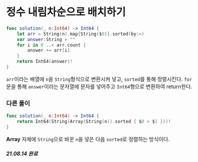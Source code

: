 # 정수 내림차순으로 배치하기

```swift
func solution(_ n:Int64) -> Int64 {
    let arr = String(n).map{String($0)}.sorted(by:>)
    var answer:String = ""
    for i in 0 ..< arr.count {
        answer += arr[i]
    }
    return Int64(answer)!
}
```

`arr`이라는 배열에 `n`을 `String`형식으로 변환시켜 넣고, `sorted`를 통해 정렬시킨다.
`for`문을 통해 `answer`이라는 문자열에 문자를 넣어주고 `Int64`형으로 변환하여 return한다.

### 다른 풀이

```swift
func solution(_ n:Int64) -> Int64 {
    return Int64(String(Array(String(n)).sorted { $0 > $1 }))!
}
```

**Array** 자체에 `String`으로 바꾼 `n`을 넣은 다음 `sorted`로 정렬하는 방식이다.

##### 21.08.14 완료
